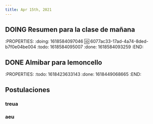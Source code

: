 ```yaml
---
title: Apr 15th, 2021
---
```


## DOING Resumen para la clase de mañana
:PROPERTIES:
:doing: 1618584097046
:id: 6077ac33-17ad-4a74-8ded-b7f0e04be004
:todo: 1618584095007
:done: 1618584093259
:END:
## DONE Almibar para lemoncello
:PROPERTIES:
:todo: 1618423633143
:done: 1618449068665
:END:
## Postulaciones
### treua
### aeu
